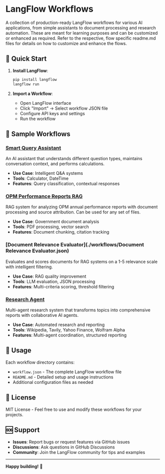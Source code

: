 # LangFlow Workflows

A collection of production-ready LangFlow workflows for various AI applications, from simple assistants to document processing and research automation. These are meant for learning purposes and can be customized or enhanced as required. Refer to the respective, flow specific readme.md files for details on how to customize and enhance the flows.

## 🚀 Quick Start

1. **Install LangFlow**:
   ```bash
   pip install langflow
   langflow run
   ```

2. **Import a Workflow**:
   - Open LangFlow interface
   - Click "Import" → Select workflow JSON file
   - Configure API keys and settings
   - Run the workflow

## 📁 Sample Workflows

### [Smart Query Assistant](./workflows/smart-query-assistant.json)
An AI assistant that understands different question types, maintains conversation context, and performs calculations.
- **Use Case**: Intelligent Q&A systems
- **Tools**: Calculator, DateTime
- **Features**: Query classification, contextual responses

### [OPM Performance Reports RAG](./workflows/RAG-ingestion-flow.json)
RAG system for analyzing OPM annual performance reports with document processing and source attribution. Can be used for any set of files. 
- **Use Case**: Government document analysis
- **Tools**: PDF processing, vector search
- **Features**: Document chunking, citation tracking

### [Document Relevance Evaluator](./workflows/Document Relevance Evaluator.json)
Evaluates and scores documents for RAG systems on a 1-5 relevance scale with intelligent filtering.
- **Use Case**: RAG quality improvement
- **Tools**: LLM evaluation, JSON processing
- **Features**: Multi-criteria scoring, threshold filtering

### [Research Agent](./workflows/Research-Agent-Workflow.json)
Multi-agent research system that transforms topics into comprehensive reports with collaborative AI agents.
- **Use Case**: Automated research and reporting
- **Tools**: Wikipedia, Tavily, Yahoo Finance, Wolfram Alpha
- **Features**: Multi-agent coordination, structured reporting

## 📖 Usage

Each workflow directory contains:
- `workflow.json` - The complete LangFlow workflow file
- `README.md` - Detailed setup and usage instructions
- Additional configuration files as needed

## 📄 License

MIT License - Feel free to use and modify these workflows for your projects.

## 🆘 Support

- **Issues**: Report bugs or request features via GitHub issues
- **Discussions**: Ask questions in GitHub Discussions
- **Community**: Join the LangFlow community for tips and examples

---

**Happy building!** 🚀
